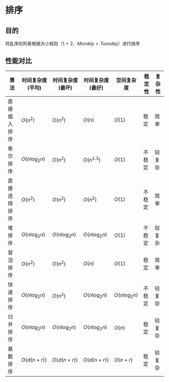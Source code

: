 ---
---

# 排序

## 目的

将乱序的列表根据大小规则（$1<2$、$Monday<Tuesday$）进行排序  

## 性能对比

| 算法         | 时间复杂度(平均)  | 时间复杂度(最坏)  | 时间复杂度(最好)  | 空间复杂度        | 稳定性 | 复杂性 |
| ------------ | ----------------- | ----------------- | ----------------- | ----------------- | ------ | ------ |
| 直接插入排序 | $O(n^{2})$        | $O(n^{2})$        | $O(n)$            | $O(1)$            | 稳定   | 简单   |
| 希尔排序     | $O(n\log_{2}{n})$ | $O(n^{2})$        | $O(n^{1.3})$      | $O(1)$            | 不稳定 | 较复杂 |
| 直接选择排序 | $O(n^{2})$        | $O(n^{2})$        | $O(n^{2})$        | $O(1)$            | 不稳定 | 简单   |
| 堆排序       | $O(n\log_{2}{n})$ | $O(n\log_{2}{n})$ | $O(n\log_{2}{n})$ | $O(1)$            | 不稳定 | 较复杂 |
| 冒泡排序     | $O(n^{2})$        | $O(n^{2})$        | $O(n)$            | $O(1)$            | 稳定   | 简单   |
| 快速排序     | $O(n\log_{2}{n})$ | $O(n^{2})$        | $O(n\log_{2}{n})$ | $O(n\log_{2}{n})$ | 不稳定 | 较复杂 |
| 归并排序     | $O(n\log_{2}{n})$ | $O(n\log_{2}{n})$ | $O(n\log_{2}{n})$ | $O(n)$            | 稳定   | 较复杂 |
| 基数排序     | $O(d(n+r))$       | $O(d(n+r))$       | $O(d(n+r))$       | $O(n+r)$          | 稳定   | 较复杂 |
